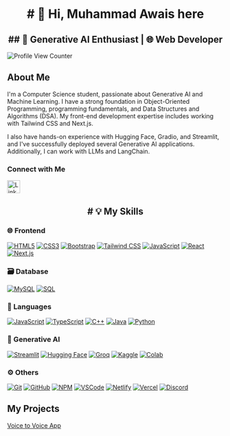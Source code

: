 
 <h1 align='center'> # 👋  Hi, Muhammad Awais here</h1>

<h2 align='center'>## 🤖 Generative AI Enthusiast | 🌐 Web Developer</h2>




![Profile View Counter](https://komarev.com/ghpvc/?username=MuhammadAwais-32013)

## About Me
I'm a Computer Science student, passionate about Generative AI and Machine Learning. I have a strong foundation in Object-Oriented Programming, programming fundamentals, and Data Structures and Algorithms (DSA). My front-end development expertise includes working with Tailwind CSS and Next.js.

I also have hands-on experience with Hugging Face, Gradio, and Streamlit, and I've successfully deployed several Generative AI applications. Additionally, I can work with LLMs and LangChain.

### Connect with Me
<p align="start">
  <a href="https://www.linkedin.com/in/muhammad-awais32013">
    <img src="https://img.shields.io/badge/LinkedIn-%2300A0DC.svg?style=flat&logo=linkedin&logoColor=white" alt="LinkedIn" height="30"/>
  </a>
</p>

<h2 align='center'># 💡 My Skills</h2>

### 🌐 Frontend
[![HTML5](https://img.shields.io/badge/HTML5-%23E34F26.svg?style=flat&logo=html5&logoColor=white)](https://www.w3schools.com/html/)
[![CSS3](https://img.shields.io/badge/CSS3-%231572B6.svg?style=flat&logo=css3&logoColor=white)](https://www.w3schools.com/css/)
[![Bootstrap](https://img.shields.io/badge/Bootstrap-%23563D7C.svg?style=flat&logo=bootstrap&logoColor=white)](https://getbootstrap.com/)
[![Tailwind CSS](https://img.shields.io/badge/Tailwind%20CSS-%2338B2AC.svg?style=flat&logo=tailwind-css&logoColor=white)](https://tailwindcss.com/)
[![JavaScript](https://img.shields.io/badge/JavaScript-%23F7DF1E.svg?style=flat&logo=javascript&logoColor=black)](https://www.javascript.info)
[![React](https://img.shields.io/badge/React-%2361DAFB.svg?style=flat&logo=react&logoColor=white)](https://reactjs.org/)
[![Next.js](https://img.shields.io/badge/Next.js-%23000000.svg?style=flat&logo=nextdotjs&logoColor=white)](https://nextjs.org/)

### 🗃️ Database
[![MySQL](https://img.shields.io/badge/MySQL-%234479A1.svg?style=flat&logo=mysql&logoColor=white)](https://www.mysql.com/)
[![SQL](https://img.shields.io/badge/SQL-%2300f.svg?style=flat&logo=sql&logoColor=white)](https://www.w3schools.com/sql/)

### 🧩 Languages
[![JavaScript](https://img.shields.io/badge/JavaScript-%23F7DF1E.svg?style=flat&logo=javascript&logoColor=black)](https://www.w3schools.com/js/)
[![TypeScript](https://img.shields.io/badge/TypeScript-%23007ACC.svg?style=flat&logo=typescript&logoColor=white)](https://www.typescriptlang.org/)
[![C++](https://img.shields.io/badge/C%2B%2B-%2300599C.svg?style=flat&logo=c%2B%2B&logoColor=white)](https://www.w3schools.com/cpp/)
[![Java](https://img.shields.io/badge/Java-%23007396.svg?style=flat&logo=java&logoColor=white)](https://www.java.com/)
[![Python](https://img.shields.io/badge/Python-%233776AB.svg?style=flat&logo=python&logoColor=white)](https://www.python.org/)

### 🧠 Generative AI
[![Streamlit](https://img.shields.io/badge/Streamlit-%23FF4B4B.svg?style=flat&logo=streamlit&logoColor=white)](https://streamlit.io/)
[![Hugging Face](https://img.shields.io/badge/Hugging%20Face-%23FFD44A.svg?style=flat&logo=huggingface&logoColor=black)](https://huggingface.co/)
[![Groq](https://img.shields.io/badge/Groq-%239B4F96.svg?style=flat&logo=groq&logoColor=white)](https://groq.com/)
[![Kaggle](https://img.shields.io/badge/Kaggle-%2320BEFF.svg?style=flat&logo=kaggle&logoColor=white)](https://www.kaggle.com/)
[![Colab](https://img.shields.io/badge/Colab-%23F9AB00.svg?style=flat&logo=googlecolab&logoColor=white)](https://colab.research.google.com/)

### ⚙️ Others
[![Git](https://img.shields.io/badge/Git-%23F05032.svg?style=flat&logo=git&logoColor=white)](https://git-scm.com/)
[![GitHub](https://img.shields.io/badge/GitHub-%23181717.svg?style=flat&logo=github&logoColor=white)](https://github.com/)
[![NPM](https://img.shields.io/badge/npm-%23CB3837.svg?style=flat&logo=npm&logoColor=white)](https://www.npmjs.com/)
[![VSCode](https://img.shields.io/badge/VSCode-%23007ACC.svg?style=flat&logo=visual-studio-code&logoColor=white)](https://code.visualstudio.com/)
[![Netlify](https://img.shields.io/badge/Netlify-%2300C7B7.svg?style=flat&logo=netlify&logoColor=white)](https://www.netlify.com/)
[![Vercel](https://img.shields.io/badge/Vercel-%23000000.svg?style=flat&logo=vercel&logoColor=white)](https://vercel.com/)
[![Discord](https://img.shields.io/badge/Discord-%237289DA.svg?style=flat&logo=discord&logoColor=white)](https://discord.com/)

## My Projects
[Voice to Voice App](https://huggingface.co/spaces/AlphaCoder32/voice_to_voice_chatBot)
